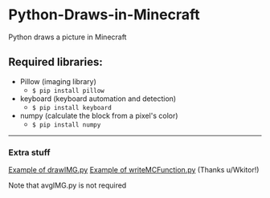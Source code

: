 # Python-Draws-in-Minecraft
Python draws a picture in Minecraft

## Required libraries:
- Pillow (imaging library)
  - `$ pip install pillow` 
- keyboard (keyboard automation and detection)
  - `$ pip install keyboard` 
- numpy (calculate the block from a pixel's color)
  - `$ pip install numpy` 

---
### Extra stuff
[Example of drawIMG.py](https://www.reddit.com/r/Minecraft/comments/n2jwe3/python_bot_draws_a_picture_using_setblock_took_25/)
[Example of writeMCFunction.py](https://www.reddit.com/r/Minecraft/comments/nj8h6t/thanks_uwkitor_for_the_idea_of_making_an/) (Thanks u/Wkitor!)

Note that avgIMG.py is not required
